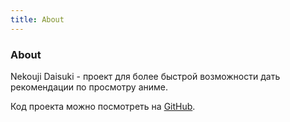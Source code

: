 ```yaml
---
title: About
---
```


<div class="text-center">
  <!-- You can use Vue components inside markdown -->
  <div i-carbon-dicom-overlay class="text-4xl -mb-6 m-auto" />
  <h3>About</h3>
</div>

Nekouji Daisuki - проект для более быстрой возможности дать рекомендации по просмотру аниме.

Код проекта можно посмотреть на [GitHub](https://github.com/beaend/NekoujiDaisuki).
